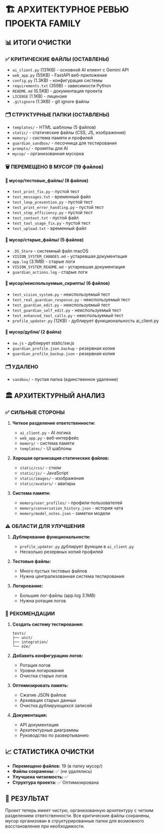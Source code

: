 # 🏗️ АРХИТЕКТУРНОЕ РЕВЬЮ ПРОЕКТА FAMILY

## 📊 **ИТОГИ ОЧИСТКИ**

### ✅ **КРИТИЧЕСКИЕ ФАЙЛЫ (ОСТАВЛЕНЫ)**
- `ai_client.py` (131KB) - основной AI клиент с Gemini API
- `web_app.py` (55KB) - FastAPI веб-приложение
- `config.py` (1.3KB) - конфигурация системы
- `requirements.txt` (359B) - зависимости Python
- `README.md` (6.5KB) - документация проекта
- `LICENSE` (1.1KB) - лицензия
- `.gitignore` (1.3KB) - git ignore файлы

### 🗂️ **СТРУКТУРНЫЕ ПАПКИ (ОСТАВЛЕНЫ)**
- `templates/` - HTML шаблоны (5 файлов)
- `static/` - статические файлы (CSS, JS, изображения)
- `memory/` - система памяти и профилей
- `guardian_sandbox/` - песочница для тестирования
- `prompts/` - промпты для AI
- `мусор/` - организованная мусорка

### 🗑️ **ПЕРЕМЕЩЕНО В МУСОР (19 файлов)**

#### **📁 мусор/тестовые_файлы/ (8 файлов)**
- `test_print_fix.py` - пустой тест
- `test_messages.txt` - временный файл
- `test_loop_prevention.py` - пустой тест
- `test_print_error_handling.py` - пустой тест
- `test_step_efficiency.py` - пустой тест
- `test_context.txt` - пустой файл
- `test_tool_usage_fix.py` - пустой тест
- `test_upload.txt` - временный файл

#### **📁 мусор/старые_файлы/ (5 файлов)**
- `.DS_Store` - системный файл macOS
- `VISION_SYSTEM_CHANGES.md` - устаревшая документация
- `app.log` (3.1MB) - старые логи
- `VISION_SYSTEM_README.md` - устаревшая документация
- `guardian_actions.log` - старые логи

#### **📁 мусор/неиспользуемые_скрипты/ (6 файлов)**
- `test_vision_system.py` - неиспользуемый тест
- `test_real_guardian_response.py` - неиспользуемый тест
- `test_guardian_edit.py` - неиспользуемый тест
- `test_guardian_self_edit.py` - неиспользуемый тест
- `test_enhanced_tool_calls.py` - неиспользуемый тест
- `profile_updater.py` (12KB) - дублирует функциональность ai_client.py

#### **📁 мусор/дубли/ (2 файла)**
- `sw.js` - дублирует static/sw.js
- `guardian_profile.json.backup` - резервная копия
- `guardian_profile_backup.json` - резервная копия

### 🗂️ **УДАЛЕНО**
- `sandbox/` - пустая папка (единственное удаление)

## 🏛️ **АРХИТЕКТУРНЫЙ АНАЛИЗ**

### **✅ СИЛЬНЫЕ СТОРОНЫ**
1. **Четкое разделение ответственности:**
   - `ai_client.py` - AI логика
   - `web_app.py` - веб-интерфейс
   - `memory/` - система памяти
   - `templates/` - UI шаблоны

2. **Хорошая организация статических файлов:**
   - `static/css/` - стили
   - `static/js/` - JavaScript
   - `static/images/` - изображения
   - `static/avatars/` - аватары

3. **Система памяти:**
   - `memory/user_profiles/` - профили пользователей
   - `memory/conversation_history.json` - история чата
   - `memory/model_notes.json` - заметки модели

### **⚠️ ОБЛАСТИ ДЛЯ УЛУЧШЕНИЯ**

1. **Дублирование функциональности:**
   - `profile_updater.py` дублирует функции в `ai_client.py`
   - Несколько резервных копий профилей

2. **Тестовые файлы:**
   - Много пустых тестовых файлов
   - Нужна централизованная система тестирования

3. **Логирование:**
   - Большие лог-файлы (app.log 3.1MB)
   - Нужна ротация логов

### **🎯 РЕКОМЕНДАЦИИ**

1. **Создать систему тестирования:**
   ```
   tests/
   ├── unit/
   ├── integration/
   └── e2e/
   ```

2. **Добавить конфигурацию логов:**
   - Ротация логов
   - Уровни логирования
   - Очистка старых логов

3. **Оптимизировать память:**
   - Сжатие JSON файлов
   - Архивация старых данных
   - Очистка дублирующихся записей

4. **Документация:**
   - API документация
   - Архитектурные диаграммы
   - Руководство по развертыванию

## 📈 **СТАТИСТИКА ОЧИСТКИ**

- **Перемещено файлов:** 19 (в папку мусор/)
- **Файлы сохранены:** ✅ (не удалялись)
- **Улучшена читаемость:** ✅
- **Структура проекта:** ✅ Оптимизирована

## 🎉 **РЕЗУЛЬТАТ**

Проект теперь имеет чистую, организованную архитектуру с четким разделением ответственности. Все критические файлы сохранены, мусор организован в структурированные папки для возможного восстановления при необходимости. 